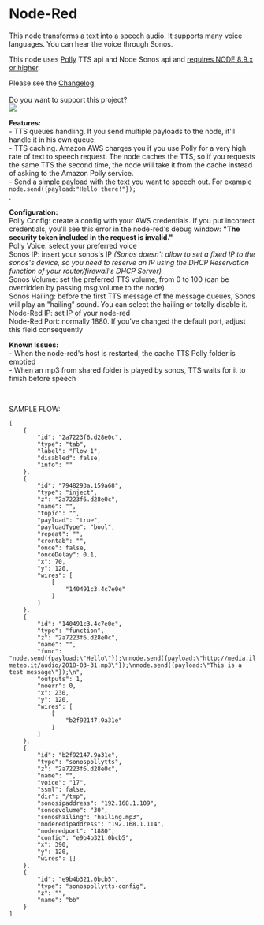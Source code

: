 # Node-Red
<p>
    This node transforms a text into a speech audio. It supports many voice languages. You can hear the voice through Sonos.
</p>
<p>
    This node uses <a href="https://aws.amazon.com/polly/">Polly</a> TTS api and Node Sonos api and <u>requires NODE 8.9.x or higher</u>.
</p>
<p>
    Please see the <a href="https://github.com/Supergiovane/node-red-contrib-sonospollytts/blob/master/CHANGELOG.md">Changelog</a><br/><br/>
    Do you want to support this project?<br/><a href="https://www.paypal.me/techtoday/5"><img src="https://www.paypalobjects.com/webstatic/mktg/logo/pp_cc_mark_37x23.jpg"></a><br/>
</p>
<p>
    <b>Features:</b><br/> 
    - TTS queues handling. If you send multiple payloads to the node, it'll handle it in his own queue.<br/>
    - TTS caching. Amazon AWS charges you if you use Polly for a very high rate of text to speech request. The node caches the TTS, so if you requests the same TTS the second time, the node will take it from the cache instead of asking to the Amazon Polly service.<br/>
    - Send a simple payload with the text you want to speech out. For example <code>node.send({payload:"Hello there!"});</code><br/>.
</p>
<p>
<b>Configuration:</b><br/>
    Polly Config: create a config with your AWS credentials. If you put incorrect credentials, you'll see this error in the node-red's debug window: <b>"The security token included in the request is invalid."</b><br/>
    Polly Voice: select your preferred voice<br/>
    Sonos IP: insert your sonos's IP <i>(Sonos
    doesn't allow to set a fixed IP to the sonos's device, so you need to reserve an IP using the DHCP Reservation function of your
    router/firewall's DHCP Server)</i><br/>
    Sonos Volume: set the preferred TTS volume, from 0 to 100 (can be overridden by passing msg.volume to the node)<br/>
    Sonos Hailing: before the first TTS message of the message queues, Sonos will play an "hailing" sound. You can select the hailing or totally disable it.<br/>
    Node-Red IP: set IP of your node-red<br/>
    Node-Red Port: normally 1880. If you've changed the default port, adjust this field consequently<br/>
</p>
<p>
    <b>Known Issues:</b><br/> 
    - When the node-red's host is restarted, the cache TTS Polly folder is emptied<br/>
    - When an mp3 from shared folder is played by sonos, TTS waits for it to finish before speech<br/>
</p>

<br/>
<p> SAMPLE FLOW:<br/>
<code>
[
    {
        "id": "2a7223f6.d28e0c",
        "type": "tab",
        "label": "Flow 1",
        "disabled": false,
        "info": ""
    },
    {
        "id": "7948293a.159a68",
        "type": "inject",
        "z": "2a7223f6.d28e0c",
        "name": "",
        "topic": "",
        "payload": "true",
        "payloadType": "bool",
        "repeat": "",
        "crontab": "",
        "once": false,
        "onceDelay": 0.1,
        "x": 70,
        "y": 120,
        "wires": [
            [
                "140491c3.4c7e0e"
            ]
        ]
    },
    {
        "id": "140491c3.4c7e0e",
        "type": "function",
        "z": "2a7223f6.d28e0c",
        "name": "",
        "func": "node.send({payload:\"Hello\"});\nnode.send({payload:\"http://media.ilmeteo.it/audio/2018-03-31.mp3\"});\nnode.send({payload:\"This is a test message\"});\n",
        "outputs": 1,
        "noerr": 0,
        "x": 230,
        "y": 120,
        "wires": [
            [
                "b2f92147.9a31e"
            ]
        ]
    },
    {
        "id": "b2f92147.9a31e",
        "type": "sonospollytts",
        "z": "2a7223f6.d28e0c",
        "name": "",
        "voice": "17",
        "ssml": false,
        "dir": "/tmp",
        "sonosipaddress": "192.168.1.109",
        "sonosvolume": "30",
        "sonoshailing": "hailing.mp3",
        "noderedipaddress": "192.168.1.114",
        "noderedport": "1880",
        "config": "e9b4b321.0bcb5",
        "x": 390,
        "y": 120,
        "wires": []
    },
    {
        "id": "e9b4b321.0bcb5",
        "type": "sonospollytts-config",
        "z": "",
        "name": "bb"
    }
]
</code>
</p>
    
